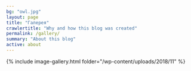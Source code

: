 ```yaml
---
bg: "owl.jpg"
layout: page
title: "Галерея"
crawlertitle: "Why and how this blog was created"
permalink: /gallery/
summary: "About this blog"
active: about
---
```


<script src="https://code.jquery.com/jquery-3.4.1.min.js"></script>

{% include image-gallery.html folder="/wp-content/uploads/2018/11" %}
